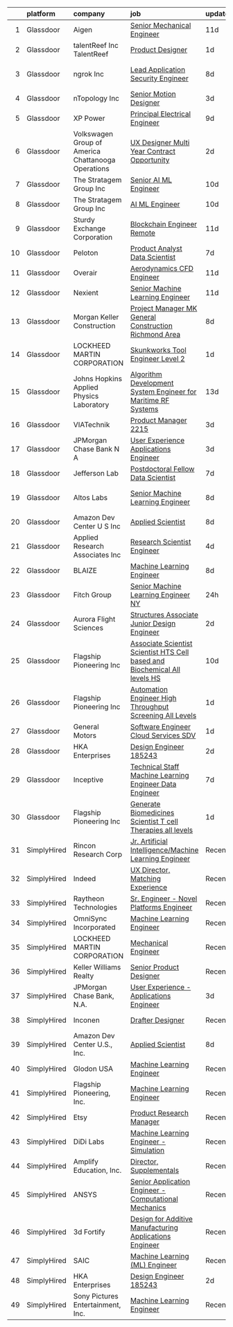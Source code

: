 

|    | platform    | company                                              | job                                                                                                                                                                                                                                                                                                                                                                                                                                                                                                                                                                                                                                                                                                                                                                                                                                                             | update_time   | location                  |
|---:|:------------|:-----------------------------------------------------|:----------------------------------------------------------------------------------------------------------------------------------------------------------------------------------------------------------------------------------------------------------------------------------------------------------------------------------------------------------------------------------------------------------------------------------------------------------------------------------------------------------------------------------------------------------------------------------------------------------------------------------------------------------------------------------------------------------------------------------------------------------------------------------------------------------------------------------------------------------------|:--------------|:--------------------------|
|  1 | Glassdoor   | Aigen                                                | [Senior Mechanical Engineer](https://www.glassdoor.com/partner/jobListing.htm?pos=120&ao=1136043&s=58&guid=00000181096dbd87a61a1f14a17fbdac&src=GD_JOB_AD&t=SR&vt=w&ea=1&cs=1_b7e90c2e&cb=1653720596205&jobListingId=1007867944117&jrtk=3-0-1g44mrfdvr162801-1g44mrfecpkmu800-d6048ea4ef4fe5db-)                                                                                                                                                                                                                                                                                                                                                                                                                                                                                                                                                                | 11d           | Kirkland, WA              |
|  2 | Glassdoor   | talentReef  Inc    TalentReef                        | [Product Designer](https://www.glassdoor.com/partner/jobListing.htm?pos=129&ao=1136043&s=58&guid=00000181096dbd87a61a1f14a17fbdac&src=GD_JOB_AD&t=SR&vt=w&ea=1&cs=1_5b9f8853&cb=1653720596208&jobListingId=1007895953237&jrtk=3-0-1g44mrfdvr162801-1g44mrfecpkmu800-8223ededa57998a1-)                                                                                                                                                                                                                                                                                                                                                                                                                                                                                                                                                                          | 1d            | Denver, CO                |
|  3 | Glassdoor   | ngrok Inc                                            | [Lead Application Security Engineer](https://www.glassdoor.com/partner/jobListing.htm?pos=128&ao=1136043&s=58&guid=00000181096dbd87a61a1f14a17fbdac&src=GD_JOB_AD&t=SR&vt=w&ea=1&cs=1_4707b05f&cb=1653720596208&jobListingId=1007877543826&jrtk=3-0-1g44mrfdvr162801-1g44mrfecpkmu800-f672291000356cc1-)                                                                                                                                                                                                                                                                                                                                                                                                                                                                                                                                                        | 8d            | San Francisco, CA         |
|  4 | Glassdoor   | nTopology Inc                                        | [Senior Motion Designer](https://www.glassdoor.com/partner/jobListing.htm?pos=123&ao=1136043&s=58&guid=00000181096dbd87a61a1f14a17fbdac&src=GD_JOB_AD&t=SR&vt=w&cs=1_128df2aa&cb=1653720596207&jobListingId=1007890535861&jrtk=3-0-1g44mrfdvr162801-1g44mrfecpkmu800-37979c091a76f62f-)                                                                                                                                                                                                                                                                                                                                                                                                                                                                                                                                                                         | 3d            | New York, NY              |
|  5 | Glassdoor   | XP Power                                             | [Principal Electrical Engineer](https://www.glassdoor.com/partner/jobListing.htm?pos=122&ao=1136043&s=58&guid=00000181096dbd87a61a1f14a17fbdac&src=GD_JOB_AD&t=SR&vt=w&ea=1&cs=1_adf9c753&cb=1653720596205&jobListingId=1007873305341&jrtk=3-0-1g44mrfdvr162801-1g44mrfecpkmu800-2412dd09748476ad-)                                                                                                                                                                                                                                                                                                                                                                                                                                                                                                                                                             | 9d            | Sunnyvale, CA             |
|  6 | Glassdoor   | Volkswagen Group of America   Chattanooga Operations | [UX Designer  Multi Year Contract Opportunity ](https://www.glassdoor.com/partner/jobListing.htm?pos=110&ao=1136043&s=58&guid=00000181096dbd87a61a1f14a17fbdac&src=GD_JOB_AD&t=SR&vt=w&cs=1_7e24a151&cb=1653720596204&jobListingId=1007893331255&jrtk=3-0-1g44mrfdvr162801-1g44mrfecpkmu800-7fbc0297cae1dc83-)                                                                                                                                                                                                                                                                                                                                                                                                                                                                                                                                                  | 2d            | Belmont, CA               |
|  7 | Glassdoor   | The Stratagem Group  Inc                             | [Senior AI ML Engineer](https://www.glassdoor.com/partner/jobListing.htm?pos=107&ao=1136043&s=58&guid=00000181096dbd87a61a1f14a17fbdac&src=GD_JOB_AD&t=SR&vt=w&cs=1_c01f38f5&cb=1653720596202&jobListingId=1007870576402&jrtk=3-0-1g44mrfdvr162801-1g44mrfecpkmu800-4139f7b1889ac6b7-)                                                                                                                                                                                                                                                                                                                                                                                                                                                                                                                                                                          | 10d           | King of Prussia, PA       |
|  8 | Glassdoor   | The Stratagem Group  Inc                             | [AI ML Engineer](https://www.glassdoor.com/partner/jobListing.htm?pos=104&ao=1136043&s=58&guid=00000181096dbd87a61a1f14a17fbdac&src=GD_JOB_AD&t=SR&vt=w&cs=1_4da8ac2d&cb=1653720596202&jobListingId=1007870576478&jrtk=3-0-1g44mrfdvr162801-1g44mrfecpkmu800-cffad5e8fcb535fc-)                                                                                                                                                                                                                                                                                                                                                                                                                                                                                                                                                                                 | 10d           | King of Prussia, PA       |
|  9 | Glassdoor   | Sturdy Exchange Corporation                          | [Blockchain Engineer  Remote ](https://www.glassdoor.com/partner/jobListing.htm?pos=109&ao=1136043&s=58&guid=00000181096dbd87a61a1f14a17fbdac&src=GD_JOB_AD&t=SR&vt=w&ea=1&cs=1_33bcd7ac&cb=1653720596203&jobListingId=1007867275386&jrtk=3-0-1g44mrfdvr162801-1g44mrfecpkmu800-6d3b61b60a4f9bd4-)                                                                                                                                                                                                                                                                                                                                                                                                                                                                                                                                                              | 11d           | Remote                    |
| 10 | Glassdoor   | Peloton                                              | [Product Analyst  Data Scientist](https://www.glassdoor.com/partner/jobListing.htm?pos=130&ao=1136043&s=58&guid=00000181096dbd87a61a1f14a17fbdac&src=GD_JOB_AD&t=SR&vt=w&ea=1&cs=1_722b52ef&cb=1653720596208&jobListingId=1007880052834&jrtk=3-0-1g44mrfdvr162801-1g44mrfecpkmu800-eabf40c176156026-)                                                                                                                                                                                                                                                                                                                                                                                                                                                                                                                                                           | 7d            | New York, NY              |
| 11 | Glassdoor   | Overair                                              | [Aerodynamics CFD Engineer](https://www.glassdoor.com/partner/jobListing.htm?pos=113&ao=1136043&s=58&guid=00000181096dbd87a61a1f14a17fbdac&src=GD_JOB_AD&t=SR&vt=w&ea=1&cs=1_1bab30a0&cb=1653720596204&jobListingId=1007867925581&jrtk=3-0-1g44mrfdvr162801-1g44mrfecpkmu800-fab4af0e2b786fbd-)                                                                                                                                                                                                                                                                                                                                                                                                                                                                                                                                                                 | 11d           | Santa Ana, CA             |
| 12 | Glassdoor   | Nexient                                              | [Senior Machine Learning Engineer](https://www.glassdoor.com/partner/jobListing.htm?pos=117&ao=1136043&s=58&guid=00000181096dbd87a61a1f14a17fbdac&src=GD_JOB_AD&t=SR&vt=w&cs=1_010de58c&cb=1653720596204&jobListingId=1007867410611&jrtk=3-0-1g44mrfdvr162801-1g44mrfecpkmu800-3f988cad687b2b48-)                                                                                                                                                                                                                                                                                                                                                                                                                                                                                                                                                               | 11d           | Columbus, OH              |
| 13 | Glassdoor   | Morgan Keller Construction                           | [Project Manager   MK General Construction Richmond Area](https://www.glassdoor.com/partner/jobListing.htm?pos=102&ao=1110586&s=58&guid=00000181096dbd87a61a1f14a17fbdac&src=GD_JOB_AD&t=SR&vt=w&cs=1_bbd7195b&cb=1653720596201&jobListingId=1007875821078&cpc=1CBFC3E34E2A31FF&jrtk=3-0-1g44mrfdvr162801-1g44mrfecpkmu800-8e0e825d4a576de8--6NYlbfkN0D0ff9e8Lfwlpl5zGbQmpn59AL71QmFd7VKOAnfyjZzp5sdngV8WPgYe0dov1m7Y2mvXDxYhtITG9wW-IVgjT1hf8vyn7aMPVVwIXuawfQvvJKhBHL6OniZU6Hw9L2jAg03kbyI4dluEfH51CXmKrixui0MP3FtgoysXkvSunx1Y-jWs9echpMp58v52W5o_h1lyMbbmMjpBphTp4IAjsfqOJaZr9W0viCmpoRAVSAisI-LP0ZItwroVCkuTlxnDcmVFMXQT2lu7nQT6T_O451erT7zdte_1STm8sLO2qOiHaNlGVdsRXo1UBfC-XrV3iWdLNBRdsNw_ouY4dwH86GTjehJhX0-36n0PrYhYN10WNlueUAqwxVNmZb2ukaRgWDz6vZ8Hf7K7B28ZVcDrDs34euvrT9rA_4u4iZegKODcz2TU3VkfTlpeUAK9nZpcIL5zW-N-dvDfPQVCc2OYmuj)                   | 8d            | Richmond, VA              |
| 14 | Glassdoor   | LOCKHEED MARTIN CORPORATION                          | [Skunkworks Tool Engineer  Level 2 ](https://www.glassdoor.com/partner/jobListing.htm?pos=111&ao=1136043&s=58&guid=00000181096dbd87a61a1f14a17fbdac&src=GD_JOB_AD&t=SR&vt=w&cs=1_8b1aaa91&cb=1653720596204&jobListingId=1007896576163&jrtk=3-0-1g44mrfdvr162801-1g44mrfecpkmu800-d3569937a56a5d38-)                                                                                                                                                                                                                                                                                                                                                                                                                                                                                                                                                             | 1d            | Palmdale, CA              |
| 15 | Glassdoor   | Johns Hopkins Applied Physics Laboratory             | [Algorithm Development System Engineer for Maritime RF Systems](https://www.glassdoor.com/partner/jobListing.htm?pos=125&ao=1136043&s=58&guid=00000181096dbd87a61a1f14a17fbdac&src=GD_JOB_AD&t=SR&vt=w&cs=1_ec1fe9b8&cb=1653720596207&jobListingId=1007862738139&jrtk=3-0-1g44mrfdvr162801-1g44mrfecpkmu800-2fa730390ffb2fa7-)                                                                                                                                                                                                                                                                                                                                                                                                                                                                                                                                  | 13d           | Laurel, MD                |
| 16 | Glassdoor   | VIATechnik                                           | [Product Manager   2215](https://www.glassdoor.com/partner/jobListing.htm?pos=119&ao=1136043&s=58&guid=00000181096dbd87a61a1f14a17fbdac&src=GD_JOB_AD&t=SR&vt=w&ea=1&cs=1_2a01e7e0&cb=1653720596205&jobListingId=1007887880520&jrtk=3-0-1g44mrfdvr162801-1g44mrfecpkmu800-a41e3ffbc589687c-)                                                                                                                                                                                                                                                                                                                                                                                                                                                                                                                                                                    | 3d            | Denver, CO                |
| 17 | Glassdoor   | JPMorgan Chase Bank  N A                             | [User Experience   Applications Engineer](https://www.glassdoor.com/partner/jobListing.htm?pos=116&ao=1136043&s=58&guid=00000181096dbd87a61a1f14a17fbdac&src=GD_JOB_AD&t=SR&vt=w&cs=1_461cc945&cb=1653720596204&jobListingId=1007890804984&jrtk=3-0-1g44mrfdvr162801-1g44mrfecpkmu800-9098bde26e55304b-)                                                                                                                                                                                                                                                                                                                                                                                                                                                                                                                                                        | 3d            | Apple Valley, CA          |
| 18 | Glassdoor   | Jefferson Lab                                        | [Postdoctoral Fellow   Data Scientist](https://www.glassdoor.com/partner/jobListing.htm?pos=121&ao=1136043&s=58&guid=00000181096dbd87a61a1f14a17fbdac&src=GD_JOB_AD&t=SR&vt=w&cs=1_f4e1f5bf&cb=1653720596205&jobListingId=1007880336141&jrtk=3-0-1g44mrfdvr162801-1g44mrfecpkmu800-07f30a3e1d8b1adc-)                                                                                                                                                                                                                                                                                                                                                                                                                                                                                                                                                           | 7d            | Newport News, VA          |
| 19 | Glassdoor   | Altos Labs                                           | [Senior Machine Learning Engineer](https://www.glassdoor.com/partner/jobListing.htm?pos=115&ao=1136043&s=58&guid=00000181096dbd87a61a1f14a17fbdac&src=GD_JOB_AD&t=SR&vt=w&cs=1_9eeed6ee&cb=1653720596204&jobListingId=1007877293610&jrtk=3-0-1g44mrfdvr162801-1g44mrfecpkmu800-67e8b9e820604014-)                                                                                                                                                                                                                                                                                                                                                                                                                                                                                                                                                               | 8d            | San Francisco, CA         |
| 20 | Glassdoor   | Amazon Dev Center U S   Inc                          | [Applied Scientist](https://www.glassdoor.com/partner/jobListing.htm?pos=118&ao=1136043&s=58&guid=00000181096dbd87a61a1f14a17fbdac&src=GD_JOB_AD&t=SR&vt=w&cs=1_ae50c45d&cb=1653720596204&jobListingId=1007877186539&jrtk=3-0-1g44mrfdvr162801-1g44mrfecpkmu800-c49a37c4f45756e2-)                                                                                                                                                                                                                                                                                                                                                                                                                                                                                                                                                                              | 8d            | Sunnyvale, CA             |
| 21 | Glassdoor   | Applied Research Associates  Inc                     | [Research Scientist Engineer](https://www.glassdoor.com/partner/jobListing.htm?pos=112&ao=1136043&s=58&guid=00000181096dbd87a61a1f14a17fbdac&src=GD_JOB_AD&t=SR&vt=w&cs=1_dd338c30&cb=1653720596204&jobListingId=1007886296275&jrtk=3-0-1g44mrfdvr162801-1g44mrfecpkmu800-0f68a5ae031575e7-)                                                                                                                                                                                                                                                                                                                                                                                                                                                                                                                                                                    | 4d            | Randolph, VT              |
| 22 | Glassdoor   | BLAIZE                                               | [Machine Learning Engineer](https://www.glassdoor.com/partner/jobListing.htm?pos=114&ao=1136043&s=58&guid=00000181096dbd87a61a1f14a17fbdac&src=GD_JOB_AD&t=SR&vt=w&cs=1_9bd2183b&cb=1653720596204&jobListingId=1007877424181&jrtk=3-0-1g44mrfdvr162801-1g44mrfecpkmu800-a5f863805c5291c0-)                                                                                                                                                                                                                                                                                                                                                                                                                                                                                                                                                                      | 8d            | Cary, NC                  |
| 23 | Glassdoor   | Fitch Group                                          | [Senior Machine Learning Engineer  NY](https://www.glassdoor.com/partner/jobListing.htm?pos=106&ao=1136043&s=58&guid=00000181096dbd87a61a1f14a17fbdac&src=GD_JOB_AD&t=SR&vt=w&cs=1_f6cf28c0&cb=1653720596203&jobListingId=1007898953459&jrtk=3-0-1g44mrfdvr162801-1g44mrfecpkmu800-d634b12528464405-)                                                                                                                                                                                                                                                                                                                                                                                                                                                                                                                                                           | 24h           | New York, NY              |
| 24 | Glassdoor   | Aurora Flight Sciences                               | [Structures Associate  Junior  Design Engineer](https://www.glassdoor.com/partner/jobListing.htm?pos=105&ao=1136043&s=58&guid=00000181096dbd87a61a1f14a17fbdac&src=GD_JOB_AD&t=SR&vt=w&cs=1_e5f5a483&cb=1653720596202&jobListingId=1007892617975&jrtk=3-0-1g44mrfdvr162801-1g44mrfecpkmu800-ea6056ace61b396f-)                                                                                                                                                                                                                                                                                                                                                                                                                                                                                                                                                  | 2d            | Lucerne, CA               |
| 25 | Glassdoor   | Flagship Pioneering  Inc                             | [Associate Scientist Scientist HTS Cell based and Biochemical  All levels   HS ](https://www.glassdoor.com/partner/jobListing.htm?pos=124&ao=1136043&s=58&guid=00000181096dbd87a61a1f14a17fbdac&src=GD_JOB_AD&t=SR&vt=w&ea=1&cs=1_855a694b&cb=1653720596205&jobListingId=1007869994997&jrtk=3-0-1g44mrfdvr162801-1g44mrfecpkmu800-0947d0a4f2bbdd39-)                                                                                                                                                                                                                                                                                                                                                                                                                                                                                                            | 10d           | Boston, MA                |
| 26 | Glassdoor   | Flagship Pioneering  Inc                             | [Automation Engineer  High Throughput Screening  All Levels ](https://www.glassdoor.com/partner/jobListing.htm?pos=108&ao=1136043&s=58&guid=00000181096dbd87a61a1f14a17fbdac&src=GD_JOB_AD&t=SR&vt=w&cs=1_e6b68a08&cb=1653720596203&jobListingId=1007895545949&jrtk=3-0-1g44mrfdvr162801-1g44mrfecpkmu800-e0f244bba9fda257-)                                                                                                                                                                                                                                                                                                                                                                                                                                                                                                                                    | 1d            | Boston, MA                |
| 27 | Glassdoor   | General Motors                                       | [Software Engineer   Cloud Services   SDV](https://www.glassdoor.com/partner/jobListing.htm?pos=126&ao=1136043&s=58&guid=00000181096dbd87a61a1f14a17fbdac&src=GD_JOB_AD&t=SR&vt=w&cs=1_c9dec6ed&cb=1653720596208&jobListingId=1007895565580&jrtk=3-0-1g44mrfdvr162801-1g44mrfecpkmu800-bd3a89a7ccb8a30e-)                                                                                                                                                                                                                                                                                                                                                                                                                                                                                                                                                       | 1d            | Warren, MI                |
| 28 | Glassdoor   | HKA Enterprises                                      | [Design Engineer 185243](https://www.glassdoor.com/partner/jobListing.htm?pos=101&ao=1110586&s=58&guid=00000181096dbd87a61a1f14a17fbdac&src=GD_JOB_AD&t=SR&vt=w&ea=1&cs=1_ea81d20f&cb=1653720596201&jobListingId=1007892467930&cpc=F4EED0218A761C36&jrtk=3-0-1g44mrfdvr162801-1g44mrfecpkmu800-fe97b052e17de859--6NYlbfkN0D2Zbx9XuZiwQ79GU-6D-_G_OF5jUrh-BR5XA-QHW_xVFUt0QWVNGr_bA4MiO56m0Mzqr1cb3QAfitC3gh3pb00V-oR0yY35E0N180RjrFVizEgrAA2HwlSVy1Bpo-bJ2nBWYMzGJ4-gWRxXRvNY7CWJOngnYx-4hHwSKDfB8ayHJe8IzYg9mKoOxaHJxuvU4S0qg-1pY4-rtS-7aZHktkxyYfpwYeMI382YUxLK7mvzLF0Odp8Ehs8ae9WLpjk_6XYRo0VIE1GTNrcUMmT4odecAqSEDrHTpCgIX7Jt1_Pr46-iINXAHEzKCEcD9MiqDZWqqBqqokthWZz6P59m3TxtOEpZf_ONShNsAOspYEwjRZF9zhA3riPvTQ4ighBGbe1ftJIU-BKvoLKetBwLT2FXmqa3ryxAZRikwkAmv3iFFeJ3UVODWmpQIt7RSn8hLoqUAE4bfpQJx6HJ4uKkRRMltnIyIORbbemXvEYXu5OBbR4HcOcEF0CQSMpjyEWPxQ%3D) | 2d            | Windsor Locks, CT         |
| 29 | Glassdoor   | Inceptive                                            | [Technical Staff   Machine Learning Engineer   Data Engineer](https://www.glassdoor.com/partner/jobListing.htm?pos=103&ao=1136043&s=58&guid=00000181096dbd87a61a1f14a17fbdac&src=GD_JOB_AD&t=SR&vt=w&ea=1&cs=1_33938590&cb=1653720596201&jobListingId=1007879798626&jrtk=3-0-1g44mrfdvr162801-1g44mrfecpkmu800-df5bd3d392a6c30c-)                                                                                                                                                                                                                                                                                                                                                                                                                                                                                                                               | 7d            | Remote                    |
| 30 | Glassdoor   | Flagship Pioneering  Inc                             | [Generate Biomedicines  Scientist  T cell Therapies  all levels ](https://www.glassdoor.com/partner/jobListing.htm?pos=127&ao=1136043&s=58&guid=00000181096dbd87a61a1f14a17fbdac&src=GD_JOB_AD&t=SR&vt=w&ea=1&cs=1_0113ccfb&cb=1653720596208&jobListingId=1007895776237&jrtk=3-0-1g44mrfdvr162801-1g44mrfecpkmu800-d61dc4e47a827a19-)                                                                                                                                                                                                                                                                                                                                                                                                                                                                                                                           | 1d            | Boston, MA                |
| 31 | SimplyHired | Rincon Research Corp                                 | [Jr. Artificial Intelligence/Machine Learning Engineer](https://www.simplyhired.com/job/q5tYQEM6AiLWUqE8YasWfcRw18dI26eyHDZB0xy8Q_6w5Pt56vmhUg?q=generative+engineer)                                                                                                                                                                                                                                                                                                                                                                                                                                                                                                                                                                                                                                                                                           | Recently      | Palm Bay, FL +3 locations |
| 32 | SimplyHired | Indeed                                               | [UX Director, Matching Experience](https://www.simplyhired.com/job/8WlCIircuVnotQjAf9HANJeqNO4Jb0Z1eLERPwSa81Q1g_N7cw8ocw?q=generative+engineer)                                                                                                                                                                                                                                                                                                                                                                                                                                                                                                                                                                                                                                                                                                                | Recently      | United States             |
| 33 | SimplyHired | Raytheon Technologies                                | [Sr. Engineer - Novel Platforms Engineer](https://www.simplyhired.com/job/IUOqRnwQqkZz054IJyuMPTVyMp7RJu8E1V0MXV6Q6LdxPEguqqvO4Q?q=generative+engineer)                                                                                                                                                                                                                                                                                                                                                                                                                                                                                                                                                                                                                                                                                                         | Recently      | Middletown, RI            |
| 34 | SimplyHired | OmniSync Incorporated                                | [Machine Learning Engineer](https://www.simplyhired.com/job/Ms1rUOOkPUDsS74FgK92f7jngW4kzHcHoT7F_OvtjO8xRlfiq_mzCQ?q=generative+engineer)                                                                                                                                                                                                                                                                                                                                                                                                                                                                                                                                                                                                                                                                                                                       | Recently      | San Diego, CA             |
| 35 | SimplyHired | LOCKHEED MARTIN CORPORATION                          | [Mechanical Engineer](https://www.simplyhired.com/job/DrdYSViEOJmm8VeD-CAIA2QkqGdQTsm45767GHFQXICe0v2HYKc4dg?q=generative+engineer)                                                                                                                                                                                                                                                                                                                                                                                                                                                                                                                                                                                                                                                                                                                             | Recently      | Liverpool, NY             |
| 36 | SimplyHired | Keller Williams Realty                               | [Senior Product Designer](https://www.simplyhired.com/job/j0nyWMRNxtcQstMHVo3bfqDjeJws-b_GqlnSDyYB7lIYlZcptTnnBQ?q=generative+engineer)                                                                                                                                                                                                                                                                                                                                                                                                                                                                                                                                                                                                                                                                                                                         | Recently      | Remote                    |
| 37 | SimplyHired | JPMorgan Chase Bank, N.A.                            | [User Experience - Applications Engineer](https://www.simplyhired.com/job/d_OYnETHdwugJgnimDgfPyhQLGWVa_eeG93Ic1t1Iw9-D3SSMI9dBQ?q=generative+engineer)                                                                                                                                                                                                                                                                                                                                                                                                                                                                                                                                                                                                                                                                                                         | 3d            | Apple Valley, CA          |
| 38 | SimplyHired | Inconen                                              | [Drafter Designer](https://www.simplyhired.com/job/WoK7bT0YLW6_aQClommKVkIYoQ0V21GdCs0wAVQqHbSFa8aSlqE0bw?q=generative+engineer)                                                                                                                                                                                                                                                                                                                                                                                                                                                                                                                                                                                                                                                                                                                                | Recently      | Windsor Locks, CT         |
| 39 | SimplyHired | Amazon Dev Center U.S., Inc.                         | [Applied Scientist](https://www.simplyhired.com/job/jhtW5IivjFn55wHQRz6iYIhqPHBbccMbgAB8vrpJfP6dBDpA_RggSA?q=generative+engineer)                                                                                                                                                                                                                                                                                                                                                                                                                                                                                                                                                                                                                                                                                                                               | 8d            | Sunnyvale, CA             |
| 40 | SimplyHired | Glodon USA                                           | [Machine Learning Engineer](https://www.simplyhired.com/job/SgF6jz-vuMa0vjkjCGiy73dzNhLzxt0HMKT9usBkrzLcVgla5kpwXQ?q=generative+engineer)                                                                                                                                                                                                                                                                                                                                                                                                                                                                                                                                                                                                                                                                                                                       | Recently      | Remote                    |
| 41 | SimplyHired | Flagship Pioneering, Inc.                            | [Machine Learning Engineer](https://www.simplyhired.com/job/x1cdixIVAfDH5U7B1OhxhhPbile4I0Vu3lpKRs_6bizf-MCJ0kZZDA?q=generative+engineer)                                                                                                                                                                                                                                                                                                                                                                                                                                                                                                                                                                                                                                                                                                                       | Recently      | Cambridge, MA             |
| 42 | SimplyHired | Etsy                                                 | [Product Research Manager](https://www.simplyhired.com/job/ikpNVDF5ezujhTOiiCmCl3NsLIKB4bVHjksE9haxkDGsQWZQ3qyDiA?q=generative+engineer)                                                                                                                                                                                                                                                                                                                                                                                                                                                                                                                                                                                                                                                                                                                        | Recently      | Brooklyn, NY              |
| 43 | SimplyHired | DiDi Labs                                            | [Machine Learning Engineer - Simulation](https://www.simplyhired.com/job/0FIFJ4YUalf3s40eXZAFHstJJzH20E2rQROkdnoUTMS249LqvIcPrw?q=generative+engineer)                                                                                                                                                                                                                                                                                                                                                                                                                                                                                                                                                                                                                                                                                                          | Recently      | Mountain View, CA         |
| 44 | SimplyHired | Amplify Education, Inc.                              | [Director, Supplementals](https://www.simplyhired.com/job/vJK_o2iBDHtq8bGhCeCKEGaGz9vVbz_FBSbJG4pNaqvX_z5drEU9PQ?q=generative+engineer)                                                                                                                                                                                                                                                                                                                                                                                                                                                                                                                                                                                                                                                                                                                         | Recently      | Remote                    |
| 45 | SimplyHired | ANSYS                                                | [Senior Application Engineer - Computational Mechanics](https://www.simplyhired.com/job/VUvHEQESYkRNe2g3tJ_Uihxe-6Qae_kl-9eegS1oCb-uMqrbdOuaSw?q=generative+engineer)                                                                                                                                                                                                                                                                                                                                                                                                                                                                                                                                                                                                                                                                                           | Recently      | Ann Arbor, MI             |
| 46 | SimplyHired | 3d Fortify                                           | [Design for Additive Manufacturing Applications Engineer](https://www.simplyhired.com/job/t6B_-G3oUdFSFvJz4y6i_FZYNHnCGOqF8z858fdeUhg9_r8NB4i6-Q?q=generative+engineer)                                                                                                                                                                                                                                                                                                                                                                                                                                                                                                                                                                                                                                                                                         | Recently      | Boston, MA                |
| 47 | SimplyHired | SAIC                                                 | [Machine Learning (ML) Engineer](https://www.simplyhired.com/job/Tub8Xf_WGjA-5QOm12xen5rMMzm82m4WOypaNDAnZTp1Lz0EtRr-6Q?q=generative+engineer)                                                                                                                                                                                                                                                                                                                                                                                                                                                                                                                                                                                                                                                                                                                  | Recently      | Chantilly, VA             |
| 48 | SimplyHired | HKA Enterprises                                      | [Design Engineer 185243](https://www.simplyhired.com/job/HeIK9pPhgZQjZsk8zWriMAOhab5AvlqYqXNqlBvWRwGvKhjI5qGlGA?q=generative+engineer)                                                                                                                                                                                                                                                                                                                                                                                                                                                                                                                                                                                                                                                                                                                          | 2d            | Windsor Locks, CT         |
| 49 | SimplyHired | Sony Pictures Entertainment, Inc.                    | [Machine Learning Engineer](https://www.simplyhired.com/job/1mkmtfVm38EXu_WCSks_O1UMMVKAqKz4u6-x3sE7hm3GuXwOE4k48w?q=generative+engineer)                                                                                                                                                                                                                                                                                                                                                                                                                                                                                                                                                                                                                                                                                                                       | Recently      | Culver City, CA           |